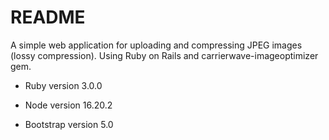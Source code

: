 # README

A simple web application for uploading and compressing JPEG images (lossy compression). Using Ruby on Rails and carrierwave-imageoptimizer gem.

* Ruby version 3.0.0

* Node version 16.20.2

* Bootstrap version 5.0

